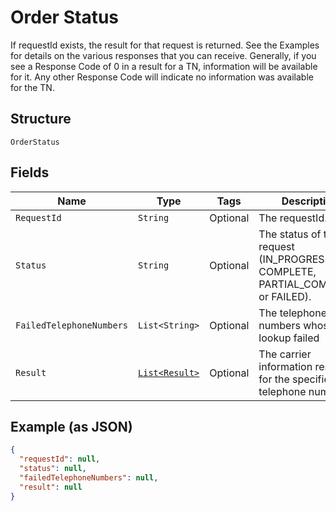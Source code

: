 
# Order Status

If requestId exists, the result for that request is returned. See the Examples for details on the various responses that you can receive.  Generally, if you see a Response Code of 0 in a result for a TN, information will be available for it.  Any other Response Code will indicate no information was available for the TN.

## Structure

`OrderStatus`

## Fields

| Name | Type | Tags | Description | Getter | Setter |
|  --- | --- | --- | --- | --- | --- |
| `RequestId` | `String` | Optional | The requestId. | String getRequestId() | setRequestId(String requestId) |
| `Status` | `String` | Optional | The status of the request (IN_PROGRESS, COMPLETE, PARTIAL_COMPLETE, or FAILED). | String getStatus() | setStatus(String status) |
| `FailedTelephoneNumbers` | `List<String>` | Optional | The telephone numbers whose lookup failed | List<String> getFailedTelephoneNumbers() | setFailedTelephoneNumbers(List<String> failedTelephoneNumbers) |
| `Result` | [`List<Result>`](/doc/PhoneNumberLookup/models/result.md) | Optional | The carrier information results for the specified telephone number. | List<Result> getResult() | setResult(List<Result> result) |

## Example (as JSON)

```json
{
  "requestId": null,
  "status": null,
  "failedTelephoneNumbers": null,
  "result": null
}
```

